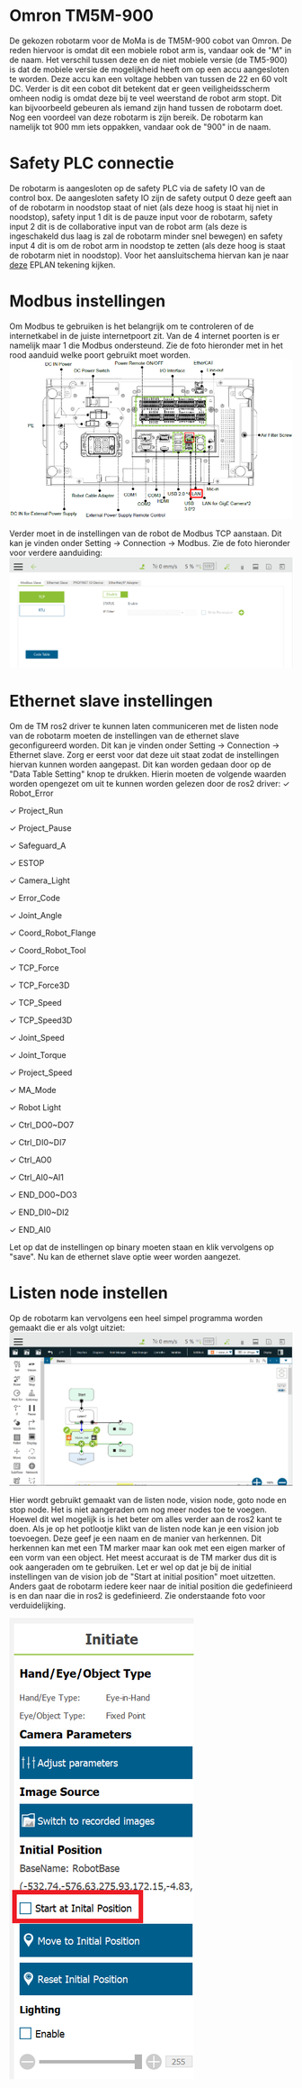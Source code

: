 # Omron TM5M-900
De gekozen robotarm voor de MoMa is de TM5M-900 cobot van Omron. De reden hiervoor is omdat dit een mobiele robot arm is, vandaar ook de "M" in de naam. Het verschil tussen deze en de niet mobiele versie (de TM5-900) is dat de mobiele versie de mogelijkheid heeft om op een accu aangesloten te worden. Deze accu kan een voltage hebben van tussen de 22 en 60 volt DC. Verder is dit een cobot dit betekent dat er geen veiligheidsscherm omheen nodig is omdat deze bij te veel weerstand de robot arm stopt. Dit kan bijvoorbeeld gebeuren als iemand zijn hand tussen de robotarm doet. Nog een voordeel van deze robotarm is zijn bereik. De robotarm kan namelijk tot 900 mm iets oppakken, vandaar ook de "900" in de naam. 

# Safety PLC connectie
De robotarm is aangesloten op de safety PLC via de safety IO van de control box. De aangesloten safety IO zijn de safety output 0 deze geeft aan of de robotarm in noodstop staat of niet (als deze hoog is staat hij niet in noodstop), safety input 1 dit is de pauze input voor de robotarm, safety input 2 dit is de collaborative input van de robot arm (als deze is ingeschakeld dus laag is zal de robotarm minder snel bewegen) en safety input 4 dit is om de robot arm in noodstop te zetten (als deze hoog is staat de robotarm niet in noodstop). Voor het aansluitschema hiervan kan je naar [deze](https://github.com/stebenpe/MobileManipulator/blob/main/besturingskast/e-plan/EPLAN%20Mobile%20Manipulator%2030-01-2024.pdf) EPLAN tekening kijken.

# Modbus instellingen
Om Modbus te gebruiken is het belangrijk om te controleren of de internetkabel in de juiste internetpoort zit. Van de 4 internet poorten is er namelijk maar 1 die Modbus ondersteund. Zie de foto hieronder met in het rood aanduid welke poort gebruikt moet worden.
![Modbus poort](../images/TM_Interface.png)

Verder moet in de instellingen van de robot de Modbus TCP aanstaan. Dit kan je vinden onder Setting → Connection → Modbus. Zie de foto hieronder voor verdere aanduiding:
![Modbus instellingen](../images/Modbus.png)

# Ethernet slave instellingen
Om de TM ros2 driver te kunnen laten communiceren met de listen node van de robotarm moeten de instellingen van de ethernet slave geconfigureerd worden. Dit kan je vinden onder Setting → Connection → Ethernet slave. Zorg er eerst voor dat deze uit staat zodat de instellingen hiervan kunnen worden aangepast. Dit kan worden gedaan door op de "Data Table Setting" knop te drukken. Hierin moeten de volgende waarden worden opengezet om uit te kunnen worden gelezen door de ros2 driver:
✓ Robot_Error

✓ Project_Run

✓ Project_Pause

✓ Safeguard_A

✓ ESTOP

✓ Camera_Light

✓ Error_Code

✓ Joint_Angle

✓ Coord_Robot_Flange

✓ Coord_Robot_Tool

✓ TCP_Force

✓ TCP_Force3D

✓ TCP_Speed

✓ TCP_Speed3D

✓ Joint_Speed

✓ Joint_Torque

✓ Project_Speed

✓ MA_Mode

✓ Robot Light

✓ Ctrl_DO0~DO7

✓ Ctrl_DI0~DI7

✓ Ctrl_AO0

✓ Ctrl_AI0~AI1

✓ END_DO0~DO3

✓ END_DI0~DI2

✓ END_AI0

Let op dat de instellingen op binary moeten staan en klik vervolgens op "save". Nu kan de ethernet slave optie weer worden aangezet.

# Listen node instellen
Op de robotarm kan vervolgens een heel simpel programma worden gemaakt die er als volgt uitziet:
![TM flow](../images/ProjectFlow.png)

Hier wordt gebruikt gemaakt van de listen node, vision node, goto node en stop node. Het is niet aangeraden om nog meer nodes toe te voegen. Hoewel dit wel mogelijk is is het beter om alles verder aan de ros2 kant te doen. Als je op het potlootje klikt van de listen node kan je een vision job toevoegen. Deze geef je een naam en de manier van herkennen. Dit herkennen kan met een TM marker maar kan ook met een eigen marker of een vorm van een object. Het meest accuraat is de TM marker dus dit is ook aangeraden om te gebruiken. Let er wel op dat je bij de initial instellingen van de vision job de "Start at initial position" moet uitzetten. Anders gaat de robotarm iedere keer naar de initial position die gedefinieerd is en dan naar die in ros2 is gedefinieerd. Zie onderstaande foto voor verduidelijking.

![initial position uitzetten](../images/visionremoveinitial.png)